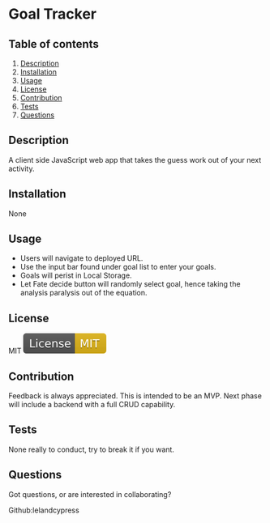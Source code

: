 # Goal Tracker

## Table of contents

1. [Description](#Description)
2. [Installation](#Instructions)
3. [Usage](#Usage)
4. [License](#License)
5. [Contribution](#Contribution)
6. [Tests](#Tests)
7. [Questions](#Questions)

## Description

A client side JavaScript web app that takes the guess work out of your next activity.

## Installation

None

## Usage

- Users will navigate to deployed URL.
- Use the input bar found under goal list to enter your goals.
- Goals will perist in Local Storage.
- Let Fate decide button will randomly select goal, hence taking the analysis paralysis out of the equation.

## License

MIT ![MIT](./assets/MIT.svg)

## Contribution

Feedback is always appreciated. This is intended to be an MVP. Next phase will include a backend with a full CRUD capability.

## Tests

None really to conduct, try to break it if you want.

## Questions

Got questions, or are interested in collaborating?

Github:lelandcypress
